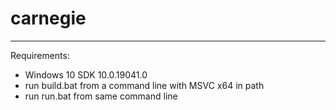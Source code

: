 # carnegie

---
Requirements:
- Windows 10 SDK 10.0.19041.0
- run build.bat from a command line with MSVC x64 in path
- run run.bat from same command line
